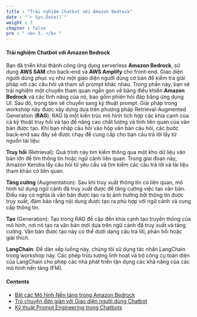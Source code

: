 ```yaml
---
title : "Trải nghiệm Chatbot với Amazon Bedrock"
date : "`r Sys.Date()`"
weight : 3
chapter : false
pre : " <b> 3. </b> "
---
```

#### Trải nghiệm Chatbot với Amazon Bedrock

Bạn đã triển khai thành công ứng dụng serverless **Amazon Bedrock**, sử dụng **AWS SAM** cho back-end và **AWS Amplify** cho front-end. Giao diện người dùng phục vụ như một giao diện người dùng cơ bản để kiểm tra giải pháp với các câu hỏi và tham số prompt khác nhau. Trong phần này, bạn sẽ trải nghiệm một chuyến tham quan ngắn gọn về bảng điều khiển **Amazon Bedrock** và các tính năng của nó, bao gồm phiên hỏi đáp bằng ứng dụng UI. Sau đó, trọng tâm sẽ chuyển sang kỹ thuật prompt.
Giải pháp trong workshop này được xây dựng dựa trên phương pháp Retrieval-Augmented Generation (**RAG**). RAG là một kiến trúc mô hình tích hợp các khía cạnh của cả kỹ thuật truy hồi và tạo để nâng cao chất lượng và tính liên quan của văn bản được tạo. Khi bạn nhập câu hỏi vào hộp văn bản câu hỏi, các bước back-end sau đây sẽ được chạy để cung cấp cho bạn câu trả lời lấy từ nguồn tài liệu:

**Truy hồi** (Retrieval): Quá trình này tìm kiếm thông qua một kho dữ liệu văn bản lớn để tìm thông tin hoặc ngữ cảnh liên quan. Trong giai đoạn này, Amazon Kendra lấy câu hỏi từ yêu cầu và tìm kiếm các câu trả lời và tài liệu tham khảo có liên quan.

**Tăng cường** (Augmentation): Sau khi truy xuất thông tin có liên quan, mô hình sử dụng ngữ cảnh đã truy xuất được để tăng cường việc tạo văn bản. Điều này có nghĩa là văn bản được tạo ra bị ảnh hưởng bởi thông tin được truy xuất, đảm bảo rằng nội dung được tạo ra phù hợp với ngữ cảnh và cung cấp thông tin.

**Tạo** (Generation): Tạo trong RAG đề cập đến khía cạnh tạo truyền thống của mô hình, nơi nó tạo ra văn bản mới dựa trên ngữ cảnh đã truy xuất và tăng cường. Văn bản được tạo này có thể dưới dạng câu trả lời, phản hồi hoặc giải thích.

**LangChain**: Để dàn xếp luồng này, chúng tôi sử dụng tác nhân LangChain trong workshop này. Các phép trừu tượng linh hoạt và bộ công cụ toàn diện của LangChain cho phép các nhà phát triển tận dụng các khả năng của các mô hình nền tảng (FM).

#### Contents

- [Bật các Mô hình Nền tảng trong Amazon Bedrock](3-1SetUpBedRock)
- [Trò chuyện đơn giản với Giao diện người dùng Chatbot](3-2SimpleConversation)
- [Kỹ thuật Prompt Engineering trong Chatbots](3-3PromptEngineering)
